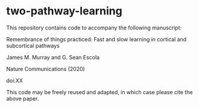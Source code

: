 # two-pathway-learning

This repository contains code to accompany the following manuscript:

Remembrance of things practiced: Fast and slow learning in cortical and subcortical pathways

James M. Murray and G. Sean Escola

Nature Communications (2020)

doi:XX

This code may be freely reused and adapted, in which case please cite the above paper.

